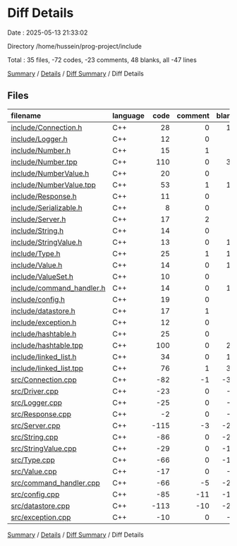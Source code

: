 # Diff Details

Date : 2025-05-13 21:33:02

Directory /home/hussein/prog-project/include

Total : 35 files,  -72 codes, -23 comments, 48 blanks, all -47 lines

[Summary](results.md) / [Details](details.md) / [Diff Summary](diff.md) / Diff Details

## Files
| filename | language | code | comment | blank | total |
| :--- | :--- | ---: | ---: | ---: | ---: |
| [include/Connection.h](/include/Connection.h) | C++ | 28 | 0 | 11 | 39 |
| [include/Logger.h](/include/Logger.h) | C++ | 12 | 0 | 7 | 19 |
| [include/Number.h](/include/Number.h) | C++ | 15 | 1 | 9 | 25 |
| [include/Number.tpp](/include/Number.tpp) | C++ | 110 | 0 | 35 | 145 |
| [include/NumberValue.h](/include/NumberValue.h) | C++ | 20 | 0 | 9 | 29 |
| [include/NumberValue.tpp](/include/NumberValue.tpp) | C++ | 53 | 1 | 15 | 69 |
| [include/Response.h](/include/Response.h) | C++ | 11 | 0 | 5 | 16 |
| [include/Serializable.h](/include/Serializable.h) | C++ | 8 | 0 | 2 | 10 |
| [include/Server.h](/include/Server.h) | C++ | 17 | 2 | 6 | 25 |
| [include/String.h](/include/String.h) | C++ | 14 | 0 | 8 | 22 |
| [include/StringValue.h](/include/StringValue.h) | C++ | 13 | 0 | 11 | 24 |
| [include/Type.h](/include/Type.h) | C++ | 25 | 1 | 17 | 43 |
| [include/Value.h](/include/Value.h) | C++ | 14 | 0 | 12 | 26 |
| [include/ValueSet.h](/include/ValueSet.h) | C++ | 10 | 0 | 5 | 15 |
| [include/command\_handler.h](/include/command_handler.h) | C++ | 14 | 0 | 10 | 24 |
| [include/config.h](/include/config.h) | C++ | 19 | 0 | 5 | 24 |
| [include/datastore.h](/include/datastore.h) | C++ | 17 | 1 | 5 | 23 |
| [include/exception.h](/include/exception.h) | C++ | 12 | 0 | 5 | 17 |
| [include/hashtable.h](/include/hashtable.h) | C++ | 25 | 0 | 8 | 33 |
| [include/hashtable.tpp](/include/hashtable.tpp) | C++ | 100 | 0 | 22 | 122 |
| [include/linked\_list.h](/include/linked_list.h) | C++ | 34 | 0 | 15 | 49 |
| [include/linked\_list.tpp](/include/linked_list.tpp) | C++ | 76 | 1 | 32 | 109 |
| [src/Connection.cpp](/src/Connection.cpp) | C++ | -82 | -1 | -34 | -117 |
| [src/Driver.cpp](/src/Driver.cpp) | C++ | -23 | 0 | -6 | -29 |
| [src/Logger.cpp](/src/Logger.cpp) | C++ | -25 | 0 | -1 | -26 |
| [src/Response.cpp](/src/Response.cpp) | C++ | -2 | 0 | -2 | -4 |
| [src/Server.cpp](/src/Server.cpp) | C++ | -115 | -3 | -25 | -143 |
| [src/String.cpp](/src/String.cpp) | C++ | -86 | 0 | -28 | -114 |
| [src/StringValue.cpp](/src/StringValue.cpp) | C++ | -29 | 0 | -18 | -47 |
| [src/Type.cpp](/src/Type.cpp) | C++ | -66 | 0 | -17 | -83 |
| [src/Value.cpp](/src/Value.cpp) | C++ | -17 | 0 | -7 | -24 |
| [src/command\_handler.cpp](/src/command_handler.cpp) | C++ | -66 | -5 | -22 | -93 |
| [src/config.cpp](/src/config.cpp) | C++ | -85 | -11 | -15 | -111 |
| [src/datastore.cpp](/src/datastore.cpp) | C++ | -113 | -10 | -27 | -150 |
| [src/exception.cpp](/src/exception.cpp) | C++ | -10 | 0 | -4 | -14 |

[Summary](results.md) / [Details](details.md) / [Diff Summary](diff.md) / Diff Details